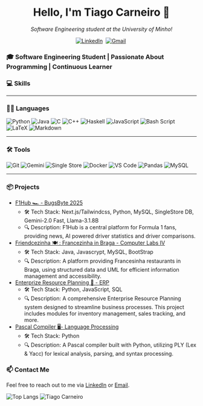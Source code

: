 <h1 align="center"><b>Hello, I'm Tiago Carneiro 👋</b></h1>
<p align="center">
  <em>Software Engineering student at the University of Minho!</em>
</p>

<p align="center">
  <a href="https://www.linkedin.com/in/tiago-carneiro-886538249/"><img src="https://img.shields.io/badge/linkedin-%230077B5.svg?&style=for-the-badge&logo=linkedin&logoColor=white" alt="LinkedIn" /></a>&nbsp;
  <a href="mailto:tiagocarneiro0508@gmail.com?subject=Hi"><img src="https://img.shields.io/badge/gmail-%23D14836.svg?&style=for-the-badge&logo=gmail&logoColor=white" alt="Gmail" /></a>&nbsp;
</p>

### 🎓 Software Engineering Student | Passionate About Programming | Continuous Learner

### 💻 **Skills**

---

### 🧑‍💻 **Languages**

![Python](https://img.shields.io/badge/Python-3776AB?style=for-the-badge&logo=python&logoColor=white)
![Java](https://img.shields.io/badge/Java-007396?style=for-the-badge&logo=openjdk&logoColor=white)
![C](https://img.shields.io/badge/C-00599C?style=for-the-badge&logo=c&logoColor=white)
![C++](https://img.shields.io/badge/C++-00599C?style=for-the-badge&logo=cplusplus&logoColor=white)
![Haskell](https://img.shields.io/badge/Haskell-5e5086?style=for-the-badge&logo=haskell&logoColor=white)
![JavaScript](https://img.shields.io/badge/JavaScript-F7DF1E?style=for-the-badge&logo=javascript&logoColor=black)
![Bash Script](https://img.shields.io/badge/bash_script-%23121011.svg?style=for-the-badge&logo=gnu-bash&logoColor=white)
![LaTeX](https://img.shields.io/badge/latex-%23008080.svg?style=for-the-badge&logo=latex&logoColor=white)
![Markdown](https://img.shields.io/badge/markdown-%23000000.svg?style=for-the-badge&logo=markdown&logoColor=white)

---

### 🛠 **Tools**

![Git](https://img.shields.io/badge/Git-F05032?style=for-the-badge&logo=git&logoColor=white)
![Gemini](https://camo.githubusercontent.com/84eae5b3079bc3f55098d9ae8ae05971abc1fc882dba5854dbff7e7e380ca5f3/68747470733a2f2f696d672e736869656c64732e696f2f62616467652f676f6f676c6525323067656d696e692d3845373542323f7374796c653d666f722d7468652d6261646765266c6f676f3d676f6f676c6525323067656d696e69266c6f676f436f6c6f723d7768697465)
![Single Store](https://img.shields.io/badge/Single%20Store-AA00FF?style=for-the-badge&logo=singlestore&logoColor=white)
![Docker](https://img.shields.io/badge/Docker-2496ED?style=for-the-badge&logo=docker&logoColor=white)
![VS Code](https://img.shields.io/badge/VS%20Code-007ACC?style=for-the-badge&logo=visualstudiocode&logoColor=white)
![Pandas](https://img.shields.io/badge/pandas-%23150458.svg?style=for-the-badge&logo=pandas&logoColor=white)
![MySQL](https://img.shields.io/badge/mysql-4479A1.svg?style=for-the-badge&logo=mysql&logoColor=white)

---


### 📦 Projects
- [F1Hub 🏎️ - BugsByte 2025](https://github.com/Tiago5Carneiro/hackaton25)
    - 🛠️ Tech Stack: Next.js/Tailwindcss, Python, MySQL, SingleStore DB, Gemini-2.0 Fast, Llama-3.1.8B 
    - 🔍 Description: F1Hub is a central platform for Formula 1 fans, providing news, AI powered driver statistics and driver comparisons.
- [Friendcezinha 🍽️ : Francezinha in Braga - Computer Labs IV](https://github.com/sailoring-rgb/projetoLI4)
    - 🛠️ Tech Stack: Java, Javascrypt, MySQL, BootStrap
    - 🔍 Description: A platform providing Francesinha restaurants in Braga, using structured data and UML for efficient information management and accessibility.
- [Enterprize Resource Planning 🏢 - ERP](https://github.com/J10Maia/Enterprise-Resource-Planning)
    - 🛠️ Tech Stack: Python, JavaScript, SQL
    - 🔍 Description: A comprehensive Enterprise Resource Planning system designed to streamline business processes. This project includes modules for inventory management, sales tracking, and more.
- [Pascal Compiler 🖥️- Language Processing](https://github.com/Tiago5Carneiro/PL-Project)
    - 🛠️ Tech Stack: Python
    - 🔍 Description: A Pascal compiler built with Python, utilizing PLY (Lex & Yacc) for lexical analysis, parsing, and syntax processing.

### 📫 Contact Me
Feel free to reach out to me via [LinkedIn](https://www.linkedin.com/in/tiago-carneiro-886538249/) or [Email](mailto:tiagocarneiro0508@gmail.com).

![Top Langs](https://github-readme-stats.vercel.app/api/top-langs/?username=Tiago5Carneiro&layout=compact)
![Tiago Carneiro](https://github-readme-stats.vercel.app/api?username=Tiago5Carneiro&show_icons=true&theme=transparent)
<!--
**Tiago5Carneiro/Tiago5Carneiro** is a ✨ _special_ ✨ repository because its `README.md` (this file) appears on your GitHub profile.

Here are some ideas to get you started:

- 🔭 I’m currently working on ...
- 🌱 I’m currently learning ...
- 👯 I’m looking to collaborate on ...
- 🤔 I’m looking for help with ...
- 💬 Ask me about ...
- 📫 How to reach me: ...
- 😄 Pronouns: ...
- ⚡ Fun fact: ...
-->
